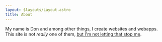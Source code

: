 ```yaml
---
layout: $layouts/Layout.astro
title: About
---
```


My name is Don and among other things, I create websites and webapps. This site is not *really* one of them, [but I'm not letting that stop me][1].

[1]: http://happycollision.com/2014/01/12/the-shoemakers-children-go-barefoot/ "The Shoemaker’s Children Go Barefoot"